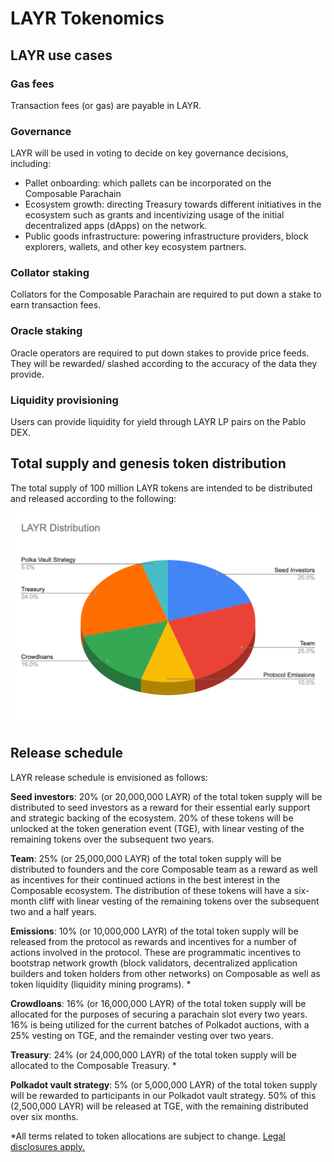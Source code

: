 # LAYR Tokenomics 

## LAYR use cases 

### Gas fees 

Transaction fees (or gas) are payable in LAYR. 


### Governance

LAYR will be used in voting to decide on key governance decisions, including: 



* Pallet onboarding: which pallets can be incorporated on the Composable  Parachain
* Ecosystem growth: directing Treasury towards different initiatives in the ecosystem such as grants and incentivizing 
  usage of the initial decentralized apps (dApps) on the network.
* Public goods infrastructure: powering infrastructure providers, block explorers, wallets, and other key ecosystem 
  partners.


### Collator staking 

Collators for the Composable Parachain are required to put down a stake to earn transaction fees.


### Oracle staking

Oracle operators are required to put down stakes to provide price feeds. They will be rewarded/ slashed according to the 
accuracy of the data they provide.


### Liquidity provisioning

Users can provide liquidity for yield through LAYR LP pairs on the Pablo DEX. 


## Total supply and genesis token distribution

The total supply of 100 million LAYR tokens are intended to be distributed and released according to the following:


![LAYR_distribution_diagram](./LAYR-distribution-diagram.png)


## Release schedule

LAYR release schedule is envisioned as follows:

**Seed investors**: 20% (or 20,000,000 LAYR) of the total token supply will be distributed to seed investors as a reward 
for their essential early support and strategic backing of the ecosystem. 20% of these tokens will be unlocked at the 
token generation event (TGE), with linear vesting of the remaining tokens over the subsequent two years. 

**Team**: 25% (or 25,000,000 LAYR) of the total token supply will be distributed to founders and the core Composable 
team as a reward as well as incentives for their continued actions in the best interest in the Composable ecosystem. 
The distribution of these tokens will have a six-month cliff with linear vesting of the remaining tokens over the 
subsequent two and a half years. 

**Emissions**: 10% (or 10,000,000 LAYR) of the total token supply will be released from the protocol as rewards and 
incentives for a number of actions involved in the protocol. These are programmatic incentives to bootstrap network 
growth (block validators, decentralized application builders and token holders from other networks) on Composable as 
well as token liquidity (liquidity mining programs). *

**Crowdloans**: 16% (or 16,000,000 LAYR) of the total token supply will be allocated for the purposes of securing a 
parachain slot every two years. 16% is being utilized for the current batches of Polkadot auctions, with a 25% vesting 
on TGE, and the remainder vesting over two years.

**Treasury**: 24% (or 24,000,000 LAYR) of the total token supply will be allocated to the Composable Treasury. *

**Polkadot vault strategy**: 5% (or 5,000,000 LAYR) of the total token supply will be rewarded to participants in our 
Polkadot vault strategy. 50% of this (2,500,000 LAYR) will be released at TGE, with the remaining distributed over six 
months. 

*All terms related to token allocations are subject to change. [Legal disclosures apply.](../../faqs/legal-disclaimer-disclosures.md)
